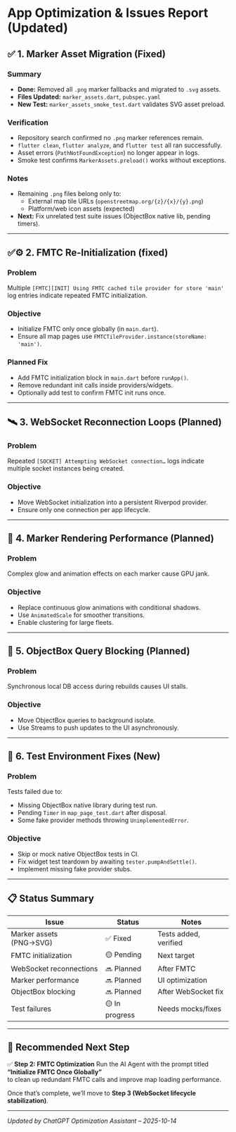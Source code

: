 # App Optimization & Issues Report (Updated)

## ✅ 1. Marker Asset Migration (Fixed)

### Summary
- **Done:** Removed all `.png` marker fallbacks and migrated to `.svg` assets.
- **Files Updated:** `marker_assets.dart`, `pubspec.yaml`
- **New Test:** `marker_assets_smoke_test.dart` validates SVG asset preload.

### Verification
- Repository search confirmed no `.png` marker references remain.
- `flutter clean`, `flutter analyze`, and `flutter test` all ran successfully.
- Asset errors (`PathNotFoundException`) no longer appear in logs.
- Smoke test confirms `MarkerAssets.preload()` works without exceptions.

### Notes
- Remaining `.png` files belong only to:
  - External map tile URLs (`openstreetmap.org/{z}/{x}/{y}.png`)
  - Platform/web icon assets (expected)
- **Next:** Fix unrelated test suite issues (ObjectBox native lib, pending timers).

---

## ✅⚙️ 2. FMTC Re-Initialization (fixed)

### Problem
Multiple `[FMTC][INIT] Using FMTC cached tile provider for store 'main'` log entries indicate repeated FMTC initialization.

### Objective
- Initialize FMTC only once globally (in `main.dart`).
- Ensure all map pages use `FMTCTileProvider.instance(storeName: 'main')`.

### Planned Fix
- Add FMTC initialization block in `main.dart` before `runApp()`.
- Remove redundant init calls inside providers/widgets.
- Optionally add test to confirm FMTC init runs once.

---

## 🛰️ 3. WebSocket Reconnection Loops (Planned)
### Problem
Repeated `[SOCKET] Attempting WebSocket connection…` logs indicate multiple socket instances being created.

### Objective
- Move WebSocket initialization into a persistent Riverpod provider.
- Ensure only one connection per app lifecycle.

---

## 🎨 4. Marker Rendering Performance (Planned)
### Problem
Complex glow and animation effects on each marker cause GPU jank.

### Objective
- Replace continuous glow animations with conditional shadows.
- Use `AnimatedScale` for smoother transitions.
- Enable clustering for large fleets.

---

## 💾 5. ObjectBox Query Blocking (Planned)
### Problem
Synchronous local DB access during rebuilds causes UI stalls.

### Objective
- Move ObjectBox queries to background isolate.
- Use Streams to push updates to the UI asynchronously.

---

## 🧪 6. Test Environment Fixes (New)

### Problem
Tests failed due to:
- Missing ObjectBox native library during test run.
- Pending `Timer` in `map_page_test.dart` after disposal.
- Some fake provider methods throwing `UnimplementedError`.

### Objective
- Skip or mock native ObjectBox tests in CI.
- Fix widget test teardown by awaiting `tester.pumpAndSettle()`.
- Implement missing fake provider stubs.

---

## 📋 Status Summary

| Issue | Status | Notes |
|-------|---------|-------|
| Marker assets (PNG→SVG) | ✅ Fixed | Tests added, verified |
| FMTC initialization | 🟡 Pending | Next target |
| WebSocket reconnections | 🔜 Planned | After FMTC |
| Marker performance | 🔜 Planned | UI optimization |
| ObjectBox blocking | 🔜 Planned | After WebSocket fix |
| Test failures | 🟡 In progress | Needs mocks/fixes |

---

## 🧭 Recommended Next Step
✅ **Step 2: FMTC Optimization**
Run the AI Agent with the prompt titled  
**“Initialize FMTC Once Globally”**  
to clean up redundant FMTC calls and improve map loading performance.

Once that’s complete, we’ll move to **Step 3 (WebSocket lifecycle stabilization)**.

---

_Updated by ChatGPT Optimization Assistant – 2025-10-14_
